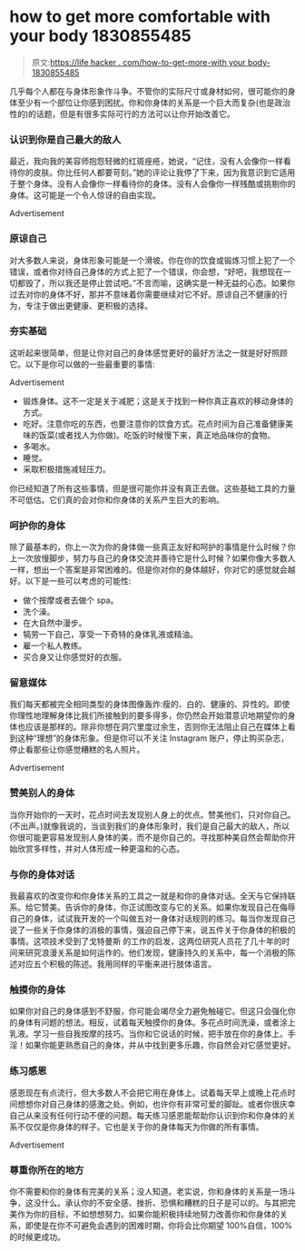 # how to get more comfortable with your body 1830855485

> 原文:[https://life hacker . com/how-to-get-more-with your body-1830855485](https://lifehacker.com/how-to-get-more-comfortable-with-your-body-1830855485)

几乎每个人都在与身体形象作斗争。不管你的实际尺寸或身材如何，很可能你的身体至少有一个部位让你感到困扰。你和你身体的关系是一个巨大而复杂(也是政治性的)的话题，但是有很多实际可行的方法可以让你开始改善它。

### **认识到你是自己最大的敌人**

最近，我向我的美容师抱怨轻微的红斑痤疮，她说，“记住，没有人会像你一样看待你的皮肤。你比任何人都要苛刻。”她的评论让我停了下来，因为我意识到它适用于整个身体。没有人会像你一样看待你的身体。没有人会像你一样残酷或挑剔你的身体。这可能是一个令人惊讶的自由实现。

<label class="bxm4mm-13 juykRM">Advertisement</label>

### **原谅自己**

对大多数人来说，身体形象可能是一个滑坡。你在你的饮食或锻炼习惯上犯了一个错误，或者你对待自己身体的方式上犯了一个错误，你会想，“好吧，我想现在一切都毁了，所以我还是停止尝试吧。”不言而喻，这确实是一种无益的心态。如果你过去对你的身体不好，那并不意味着你需要继续对它不好。原谅自己不健康的行为，专注于做出更健康、更积极的选择。

### **夯实基础**

这听起来很简单，但是让你对自己的身体感觉更好的最好方法之一就是好好照顾它。以下是你可以做的一些最重要的事情:

<label class="bxm4mm-13 juykRM">Advertisement</label>

*   锻炼身体。这不一定是关于减肥；这是关于找到一种你真正喜欢的移动身体的方式。
*   吃好。注意你吃的东西，也要注意你的饮食方式。花点时间为自己准备健康美味的饭菜(或者找人为你做)。吃饭的时候慢下来，真正地品味你的食物。
*   多喝水。
*   睡觉。
*   采取积极措施减轻压力。

你已经知道了所有这些事情，但是很可能你并没有真正去做。这些基础工具的力量不可低估。它们真的会对你和你身体的关系产生巨大的影响。

### **呵护你的身体**

除了最基本的，你上一次为你的身体做一些真正友好和呵护的事情是什么时候？你上一次放慢脚步，努力与自己的身体交流并善待它是什么时候？如果你像大多数人一样，想出一个答案是非常困难的。但是你对你的身体越好，你对它的感觉就会越好。以下是一些可以考虑的可能性:

*   做个按摩或者去做个 spa。
*   洗个澡。
*   在大自然中漫步。
*   犒劳一下自己，享受一下奇特的身体乳液或精油。
*   雇一个私人教练。
*   买合身又让你感觉好的衣服。

### **留意媒体**

我们每天都被完全相同类型的身体图像轰炸:瘦的、白的、健康的、异性的。即使你理性地理解身体比我们所接触到的要多得多，你仍然会开始潜意识地期望你的身体也应该是那样的。除非你想在洞穴里度过余生，否则你无法阻止自己在媒体上看到这种“理想”的身体形象。但是你可以不关注 Instagram 账户，停止购买杂志，停止看那些让你感觉糟糕的名人照片。

<label class="bxm4mm-13 juykRM">Advertisement</label>

### **赞美别人的身体**

当你开始你的一天时，花点时间去发现别人身上的优点。赞美他们，只对你自己。(不出声。)就像我说的，当谈到我们的身体形象时，我们是自己最大的敌人，所以你很可能更容易发现别人身体的美，而不是你自己的。寻找那种美自然会帮助你开始欣赏多样性，并对人体形成一种更温和的心态。

### **与你的身体对话**

我最喜欢的改变你和你身体关系的工具之一就是和你的身体对话。全天与它保持联系。给它赞美。告诉你的身体，你正试图改变与它的关系。如果你发现自己在侮辱自己的身体，试试我开发的一个叫做五对一身体对话规则的练习。每当你发现自己说了一些关于你身体的消极的事情，强迫自己停下来，说五件关于你身体的积极的事情。这项技术受到了戈特曼斯 的工作的启发，这两位研究人员花了几十年的时间来研究浪漫关系是如何运作的。他们发现，健康持久的关系中，每一个消极的陈述对应五个积极的陈述。我用同样的平衡来进行肢体语言。

### **触摸你的身体**

如果你对自己的身体感到不舒服，你可能会竭尽全力避免触碰它。但这只会强化你的身体有问题的想法。相反，试着每天触摸你的身体。多花点时间洗澡，或者涂上乳液。学习一些自我按摩的技巧。当你和它说话的时候，把手放在你的身体上。手淫！如果你能更熟悉自己的身体，并从中找到更多乐趣，你自然会对它感觉更好。

### **练习感恩**

感恩现在有点流行，但大多数人不会把它用在身体上。试着每天早上或晚上花点时间想想你对自己身体的感激之处。例如，也许你有非常可爱的脚趾。或者你很庆幸自己从来没有任何行动不便的问题。每天练习感恩能帮助你认识到你和你身体的关系不仅仅是你身体的样子。它也是关于你的身体每天为你做的所有事情。

<label class="bxm4mm-13 juykRM">Advertisement</label>

### **尊重你所在的地方**

你不需要和你的身体有完美的关系；没人知道。老实说，你和身体的关系是一场斗争，这没什么。承认你的不安全感、挫折、恐惧和糟糕的日子是可以的。与其把完美作为你的目标，不如想想努力。如果你能积极持续地努力改善你和你身体的关系，即使是在你不可避免会遇到的困难时期，你将会比你期望 100%自信，100%的时候更成功。